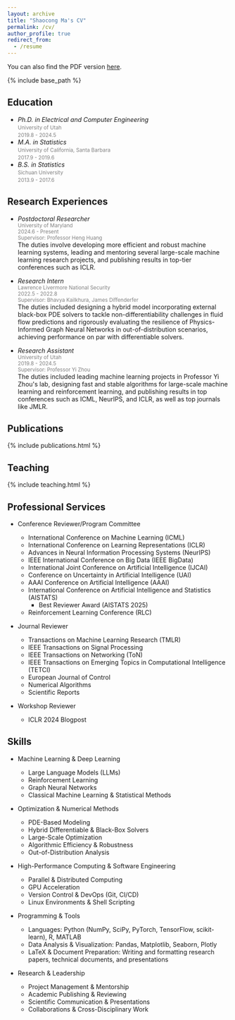 ```yaml
---
layout: archive
title: "Shaocong Ma's CV"
permalink: /cv/
author_profile: true
redirect_from:
  - /resume
---
```



  <div class="wordwrap">You can also find the PDF version <a href="/files/Resume.pdf"  class="bio">here</a>.</div>

{% include base_path %}


Education
-----
* *Ph.D. in Electrical and Computer Engineering*
  <br><span style="font-size: smaller; color: grey;">University of Utah</span>
  <br><span style="font-size: smaller; color: grey;">2019.8 - 2024.5</span> 
* *M.A. in Statistics*
  <br><span style="font-size: smaller; color: grey;">University of California, Santa Barbara</span>
  <br><span style="font-size: smaller; color: grey;">2017.9 - 2019.6</span>  
* *B.S. in Statistics*
  <br><span style="font-size: smaller; color: grey;">Sichuan University</span>
  <br><span style="font-size: smaller; color: grey;">2013.9 - 2017.6</span> 

Research Experiences
-----
* *Postdoctoral Researcher*
  <br><span style="font-size: smaller; color: grey;">University of Maryland</span>
  <br><span style="font-size: smaller; color: grey;">2024.6 - Present</span>
  <br><span style="font-size: smaller; color: grey;">Supervisor: Professor Heng Huang</span><br>
  The duties involve developing more efficient and robust machine learning systems, leading and mentoring several large-scale machine learning research projects, and publishing results in top-tier conferences such as ICLR.

* *Research Intern*
  <br><span style="font-size: smaller; color: grey;">Lawrence Livermore National Security</span>
  <br><span style="font-size: smaller; color: grey;">2022.5 - 2022.8</span>
  <br><span style="font-size: smaller; color: grey;">Supervisor: Bhavya Kailkhura, James Diffenderfer</span><br>
  The duties included designing a hybrid model incorporating external black-box PDE solvers to tackle non-differentiability challenges in fluid flow predictions and rigorously evaluating the resilience of Physics-Informed Graph Neural Networks in out-of-distribution scenarios, achieving performance on par with differentiable solvers.

* *Research Assistant*
  <br><span style="font-size: smaller; color: grey;">University of Utah</span>
  <br><span style="font-size: smaller; color: grey;">2019.8 - 2024.5</span>
  <br><span style="font-size: smaller; color: grey;">Supervisor: Professor Yi Zhou</span><br>
  The duties included leading machine learning projects in Professor Yi Zhou's lab, designing fast and stable algorithms for large-scale machine learning and reinforcement learning, and publishing results in top conferences such as ICML, NeurIPS, and ICLR, as well as top journals like JMLR.


Publications
----- 
{% include publications.html %}

 

Teaching 
----- 
{% include teaching.html %}

 
Professional Services
-----
* Conference Reviewer/Program Committee
  * International Conference on Machine Learning (ICML)
  * International Conference on Learning Representations (ICLR)
  * Advances in Neural Information Processing Systems (NeurIPS)
  * IEEE International Conference on Big Data (IEEE BigData)
  * International Joint Conference on Artificial Intelligence (IJCAI)
  * Conference on Uncertainty in Artificial Intelligence (UAI)
  * AAAI Conference on Artificial Intelligence (AAAI)
  * International Conference on Artificial Intelligence and Statistics (AISTATS)
    * Best Reviewer Award (AISTATS 2025) 
  * Reinforcement Learning Conference (RLC)

* Journal Reviewer
  * Transactions on Machine Learning Research (TMLR)
  * IEEE Transactions on Signal Processing
  * IEEE Transactions on Networking (ToN)
  * IEEE Transactions on Emerging Topics in Computational Intelligence (TETCI)
  * European Journal of Control
  * Numerical Algorithms
  * Scientific Reports

* Workshop Reviewer
  * ICLR 2024 Blogpost

Skills
----- 
* Machine Learning & Deep Learning
  * Large Language Models (LLMs)
  * Reinforcement Learning
  * Graph Neural Networks
  * Classical Machine Learning & Statistical Methods
  
* Optimization & Numerical Methods
  * PDE-Based Modeling
  * Hybrid Differentiable & Black-Box Solvers
  * Large-Scale Optimization
  * Algorithmic Efficiency & Robustness
  * Out-of-Distribution Analysis

* High-Performance Computing & Software Engineering
  * Parallel & Distributed Computing
  * GPU Acceleration
  * Version Control & DevOps (Git, CI/CD)
  * Linux Environments & Shell Scripting

* Programming & Tools
  * Languages: Python (NumPy, SciPy, PyTorch, TensorFlow, scikit-learn), R, MATLAB  
  * Data Analysis & Visualization: Pandas, Matplotlib, Seaborn, Plotly  
  * LaTeX & Document Preparation: Writing and formatting research papers, technical documents, and presentations

* Research & Leadership
  * Project Management & Mentorship
  * Academic Publishing & Reviewing
  * Scientific Communication & Presentations
  * Collaborations & Cross-Disciplinary Work
